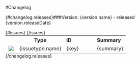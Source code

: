 #Changelog

{#changelog.releases}###Version: {version.name} - released {version.releaseDate}
<table style="width:100%;border-spacing:0px;border-collapse:collapse;margin:0px;padding:0px;border-width:0px;">
   <tr>
    <th style="width:20px;text-align:center;"></th>
    <th style="width:80px;text-align:center;">Type</th> 
    <th style="width:80px;text-align:left;">ID</th>
    <th style="text-align:left;">Summary</th>
   </tr>
{#issues}
  <tr>
    <td style="width:20px;text-align:center;"><img src='{issuetype.iconUrl}'/></td> 
    <td style="width:80px;text-align:center;">{issuetype.name}</td> 
    <td style="width:80px;text-align:left;">{key}</td>
    <td>{summary}</td>
   </tr>
{/issues}
</table>
{/changelog.releases}

